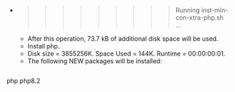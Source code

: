* >>>>>>>>> Running inst-min-con-xtra-php.sh ...
  * After this operation, 73.7 kB of additional disk space will be used.
  * Install php.
  * Disk size = 3855256K. Space Used = 144K. Runtime = 00:00:00:01.
  * The following NEW packages will be installed:
  ```bash
php php8.2
  ```
